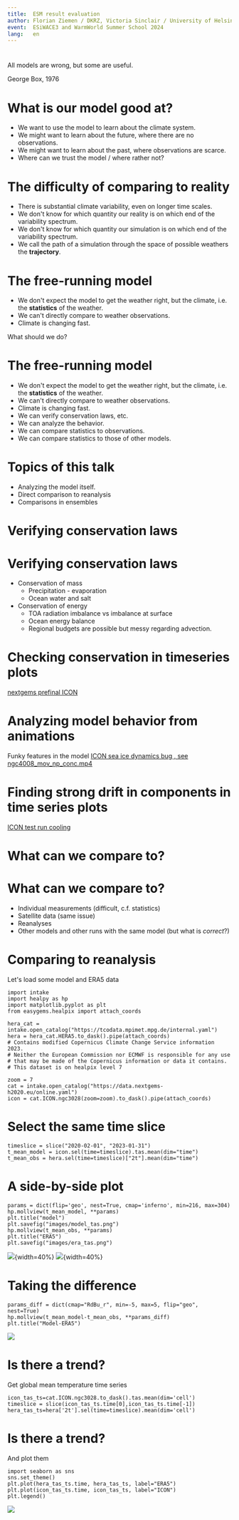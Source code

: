```yaml
---
title:  ESM result evaluation
author: Florian Ziemen / DKRZ, Victoria Sinclair / University of Helsinki
event:  ESiWACE3 and WarmWorld Summer School 2024
lang:   en
---
```


#

All models are wrong, but some are useful.

George Box, 1976

# What is our model good at?

* We want to use the model to learn about the climate system.
* We might want to learn about the future, where there are no observations.
* We might want to learn about the past, where observations are scarce.
* Where can we trust the model / where rather not?

# The difficulty of comparing to reality
* There is substantial climate variability, even on longer time scales.
* We don't know for which quantity our reality is on which end of the variability spectrum.
* We don't know for which quantity our simulation is on which end of the variability spectrum.
* We call the path of a simulation through the space of possible weathers the **trajectory**.

# The free-running model
* We don't expect the model to get the weather right, but the climate, i.e. the **statistics** of the weather.
* We can't directly compare to weather observations.
* Climate is changing fast.

What should we do?

# The free-running model
* We don't expect the model to get the weather right, but the climate, i.e. the **statistics** of the weather.
* We can't directly compare to weather observations.
* Climate is changing fast.
* We can verify conservation laws, etc.
* We can analyze the behavior.
* We can compare statistics to observations.
* We can compare statistics to those of other models.

# Topics of this talk

* Analyzing the model itself.
* Direct comparison to reanalysis
* Comparisons in ensembles

# Verifying conservation laws

# Verifying conservation laws
* Conservation of mass
  * Precipitation - evaporation
  * Ocean water and salt
* Conservation of energy
  * TOA radiation imbalance vs imbalance at surface
  * Ocean energy balance
  * Regional budgets are possible but messy regarding advection.
  
# Checking conservation in timeseries plots
[nextgems prefinal ICON](https://swift.dkrz.de/v1/dkrz_b381d76e-63d7-4aeb-96f0-dfd91e102d40/nextgems_prefinal/ngc4008/index.html)


# Analyzing model behavior from animations

Funky features in the model
[ ICON sea ice dynamics bug , see ngc4008_mov_np_conc.mp4](https://owncloud.gwdg.de/index.php/s/jg6fusRH9FO2ojO#/files_mediaviewer/ngc4008_mov_np_conc.mp4)

# Finding strong drift in components in time series plots

[ ICON test run cooling ](https://swift.dkrz.de/v1/dkrz_34406075a1684be9b56a2669a90730f2/nextgems-tmx-tuning/ngc3-tmx001/ngc3-tmx001_atm_mon.html)


# What can we compare to?

# What can we compare to?
* Individual measurements (difficult, c.f. statistics)
* Satellite data (same issue)
* Reanalyses
* Other models and other runs with the same model (but what is *correct*?)



# Comparing to reanalysis

Let's load some model and ERA5 data

```
import intake
import healpy as hp
import matplotlib.pyplot as plt
from easygems.healpix import attach_coords

hera_cat = intake.open_catalog("https://tcodata.mpimet.mpg.de/internal.yaml")
hera = hera_cat.HERA5.to_dask().pipe(attach_coords)
# Contains modified Copernicus Climate Change Service information 2023. 
# Neither the European Commission nor ECMWF is responsible for any use 
# that may be made of the Copernicus information or data it contains.
# This dataset is on healpix level 7

zoom = 7 
cat = intake.open_catalog("https://data.nextgems-h2020.eu/online.yaml")
icon = cat.ICON.ngc3028(zoom=zoom).to_dask().pipe(attach_coords)

```

# Select the same time slice

```
timeslice = slice("2020-02-01", "2023-01-31")
t_mean_model = icon.sel(time=timeslice).tas.mean(dim="time")
t_mean_obs = hera.sel(time=timeslice)["2t"].mean(dim="time") 
```

# A side-by-side plot

```
params = dict(flip='geo', nest=True, cmap='inferno', min=216, max=304)
hp.mollview(t_mean_model, **params)
plt.title("model")
plt.savefig("images/model_tas.png")
hp.mollview(t_mean_obs, **params)
plt.title("ERA5")
plt.savefig("images/era_tas.png")
```

![](images/model_tas.png){width=40%} ![](images/era_tas.png){width=40%}


# Taking the difference

```
params_diff = dict(cmap="RdBu_r", min=-5, max=5, flip="geo", nest=True)
hp.mollview(t_mean_model-t_mean_obs, **params_diff)
plt.title("Model-ERA5")
```
![](images/t_mean_diff.png)

# Is there a trend?

Get global mean temperature time series
```
icon_tas_ts=cat.ICON.ngc3028.to_dask().tas.mean(dim='cell')
timeslice = slice(icon_tas_ts.time[0],icon_tas_ts.time[-1])
hera_tas_ts=hera['2t'].sel(time=timeslice).mean(dim='cell')
```
# Is there a trend?
And plot them
```
import seaborn as sns
sns.set_theme()
plt.plot(hera_tas_ts.time, hera_tas_ts, label="ERA5")
plt.plot(icon_tas_ts.time, icon_tas_ts, label="ICON")
plt.legend()
```
![](images/tas_ts_comparison.png)


